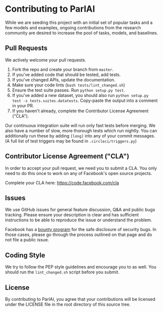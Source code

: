 # Contributing to ParlAI

While we are seeding this project with an initial set of popular tasks and a few
models and examples, ongoing contributions from the research community are
desired to increase the pool of tasks, models, and baselines.

## Pull Requests
We actively welcome your pull requests.

1. Fork the repo and create your branch from `master`.
2. If you've added code that should be tested, add tests.
3. If you've changed APIs, update the documentation.
4. Make sure your code lints (`bash tests/lint_changed.sh`)
5. Ensure the test suite passes. Run `python setup.py test`.
6. If you've added a new dataset, you should also run
   `python setup.py test -s tests.suites.datatests`. Copy-paste the output into a
   comment in your PR.
7. If you haven't already, complete the Contributor License Agreement ("CLA").

Our continuous integration suite will run only fast tests before merging. We also
have a number of slow, more thorough tests which run nightly. You can additionally
run these by adding `[long]` into any of your commit messages. (A full list of
test triggers may be found in `.circleci/triggers.py`)

## Contributor License Agreement ("CLA")
In order to accept your pull request, we need you to submit a CLA. You only need
to do this once to work on any of Facebook's open source projects.

Complete your CLA here: <https://code.facebook.com/cla>

## Issues
We use GitHub issues for general feature discussion, Q&A and public bugs tracking.
Please ensure your description is clear and has sufficient instructions to be able to
reproduce the issue or understand the problem.

Facebook has a [bounty program](https://www.facebook.com/whitehat/) for the safe
disclosure of security bugs. In those cases, please go through the process
outlined on that page and do not file a public issue.

## Coding Style
We try to follow the PEP style guidelines and encourage you to as well. You
should run the `lint_changed.sh` script before you submit.

## License
By contributing to ParlAI, you agree that your contributions will be licensed
under the LICENSE file in the root directory of this source tree.
